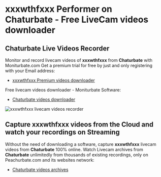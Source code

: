 # xxxwthfxxx Performer on Chaturbate - Free LiveCam videos downloader

## Chaturbate Live Videos Recorder

Monitor and record livecam videos of **xxxwthfxxx** from **Chaturbate** with Moniturbate.com
Get a premium trial for free by just and only registering with your Email address:
* [xxxwthfxxx Premium videos downloader](https://moniturbate.com/request-demo-licence-key.html)

Free livecam videos downloader - Moniturbate Software:
* [Chaturbate videos downloader](https://moniturbate.com/moniturbate-download-software.html)

![xxxwthfxxx livecam videos recorder](https://peachurnet.com/templates/moniturbate-software.png)


## Capture xxxwthfxxx videos from the Cloud and watch your recordings on Streaming

Without the need of downloading a software, capture **xxxwthfxxx** livecam videos from **Chaturbate** 100% online.
Watch Livecam archives from **Chaturbate** unlimitedly from thousands of existing recordings, only on Peachurbate.com and its websites network:
* [Chaturbate videos archives](https://peachurnet.com/)